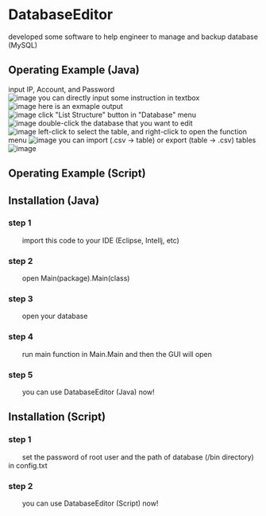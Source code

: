 # DatabaseEditor
developed some software to help engineer to manage and backup database (MySQL)


## Operating Example (Java)
input IP, Account, and Password  
![image]()
you can directly input some instruction in textbox  
![image]()
here is an exmaple output  
![image]()
click "List Structure" button in "Database" menu  
![image]()
double-click the database that you want to edit  
![image]()
left-click to select the table, and right-click to open the function menu 
![image]()
you can import (.csv -> table) or export (table -> .csv) tables  
![image]()

## Operating Example (Script)


## Installation (Java)

### step 1
&emsp;&emsp;import this code to your IDE (Eclipse, Intellj, etc)
### step 2
&emsp;&emsp;open Main(package).Main(class)
### step 3
&emsp;&emsp;open your database
### step 4
&emsp;&emsp;run main function in Main.Main and then the GUI will open
### step 5
&emsp;&emsp;you can use DatabaseEditor (Java) now!
  
  
## Installation (Script)

### step 1
&emsp;&emsp;set the password of root user and the path of database (/bin directory) in config.txt
### step 2
&emsp;&emsp;you can use DatabaseEditor (Script) now!
